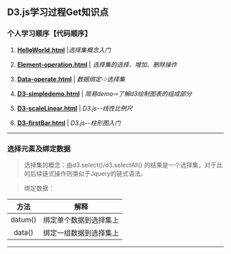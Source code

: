 ## D3.js学习过程Get知识点

### 个人学习顺序【代码顺序】

1. __[HelloWorld.html](HelloWorld.html)__ |*选择集概念入门*
            
2. __[Element-operation.html](Element-operation.html)__ | *选择集的选择、增加、删除操作*

3. __[Data-operate.html](Data-operate.html)__ | *数据绑定⇨选择集* 

4. __[D3-simpledemo.html](D3-simpledemo.html)__ | *简易demo⇨了解d3绘制图表的组成部分*

5. __[D3-scaleLinear.html](D3-scaleLinear.html)__ | *D3.js--线性比例尺*

6. __[D3-firstBar.html](D3-firstBar.html)__ | *D3.js--柱形图入门*

***

### 选择元素及绑定数据

> 选择集的概念：由d3.select()/d3.selectAll() 的结果是一个选择集，对于此的后续链式操作则类似于Jquery的链式语法。

> 绑定数据：

>> 
|方法|解释|
|:--:|:--:|
|datum()|绑定单个数据到选择集上|
|data()|绑定一组数据到选择集上|  

***

### 